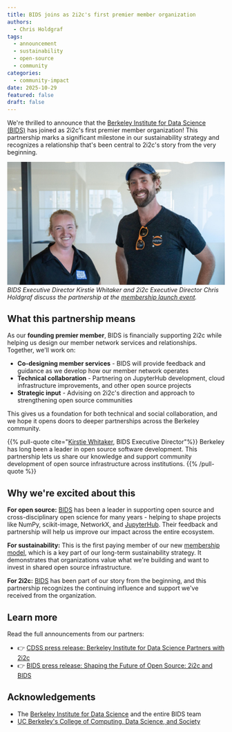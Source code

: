 ```yaml
---
title: BIDS joins as 2i2c's first premier member organization
authors:
  - Chris Holdgraf
tags:
  - announcement
  - sustainability
  - open-source
  - community
categories:
  - community-impact
date: 2025-10-29
featured: false
draft: false
---
```


We're thrilled to announce that the [Berkeley Institute for Data Science (BIDS)](/collaborators/bids/) has joined as 2i2c's first premier member organization! This partnership marks a significant milestone in our sustainability strategy and recognizes a relationship that's been central to 2i2c's story from the very beginning.

![Kirstie Whitaker and Chris Holdgraf discussing the partnership at Berkeley on October 16, 2025](featured.jpg)
*BIDS Executive Director Kirstie Whitaker and 2i2c Executive Director Chris Holdgraf discuss the partnership at the [membership launch event](../bids-premier-membership-event/).*

## What this partnership means

As our **founding premier member**, BIDS is financially supporting 2i2c while helping us design our member network services and relationships. Together, we'll work on:

- **Co-designing member services** - BIDS will provide feedback and guidance as we develop how our member network operates
- **Technical collaboration** - Partnering on JupyterHub development, cloud infrastructure improvements, and other open source projects
- **Strategic input** - Advising on 2i2c's direction and approach to strengthening open source communities

This gives us a foundation for both technical and social collaboration, and we hope it opens doors to deeper partnerships across the Berkeley community.

{{% pull-quote cite="[Kirstie Whitaker](https://www.linkedin.com/in/kirstiewhitaker), BIDS Executive Director"%}}
Berkeley has long been a leader in open source software development. This partnership lets us share our knowledge and support community development of open source infrastructure across institutions.
{{% /pull-quote %}}

## Why we're excited about this

**For open source:** [BIDS](/collaborators/bids/) has been a leader in supporting open source and cross-disciplinary open science for many years - helping to shape projects like NumPy, scikit-image, NetworkX, and [JupyterHub](/collaborators/jupyterhub/). Their feedback and partnership will help us improve our impact across the entire ecosystem.

**For sustainability:** This is the first paying member of our new [membership model](../../../join/), which is a key part of our long-term sustainability strategy. It demonstrates that organizations value what we're building and want to invest in shared open source infrastructure.

**For 2i2c:** [BIDS](/collaborators/bids/) has been part of our story from the beginning, and this partnership recognizes the continuing influence and support we've received from the organization.

## Learn more

Read the full announcements from our partners:
- 👉 [CDSS press release: Berkeley Institute for Data Science Partners with 2i2c](https://cdss.berkeley.edu/news/berkeley-institute-data-science-partners-2i2c-open-source-infrastructure)
- 👉 [BIDS press release: Shaping the Future of Open Source: 2i2c and BIDS](https://bids.berkeley.edu/news/shaping-future-open-source-2i2c-and-bids)

## Acknowledgements

- The [Berkeley Institute for Data Science](/collaborators/bids/) and the entire BIDS team
- [UC Berkeley's College of Computing, Data Science, and Society](https://cdss.berkeley.edu/)
